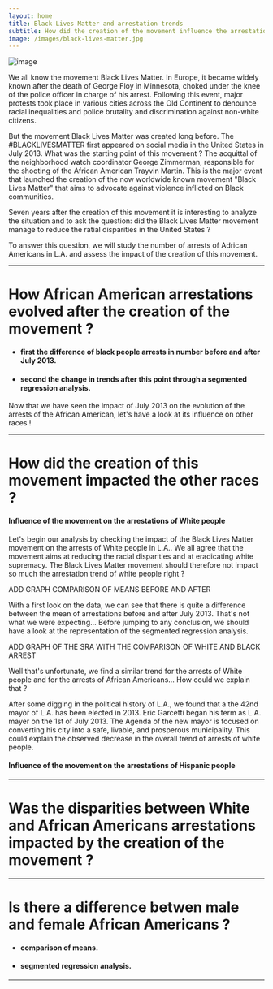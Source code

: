 ```yaml
---
layout: home
title: Black Lives Matter and arrestation trends
subtitle: How did the creation of the movement influence the arrestations of African Americans ?
image: /images/black-lives-matter.jpg
---
```

![image](/images/black-lives-matter.jpg)


We all know the movement Black Lives Matter. In Europe, it became widely known after the death of George Floy in Minnesota, choked under the knee of the police officer in charge of his arrest. Following this event, major protests took place in various cities across the Old Continent to denounce racial inequalities and police brutality and discrimination against non-white citizens. 

But the movement Black Lives Matter was created long before. The \#BLACKLIVESMATTER first appeared on social media in the United States in July 2013. What was the starting point of this movement ? The acquittal of the neighborhood watch coordinator George Zimmerman, responsible for the shooting of the African American Trayvin Martin. This is the major event that launched the creation of the now worldwide known movement "Black Lives Matter" that aims to advocate against violence inflicted on Black communities. 

Seven years after the creation of this movement it is interesting to analyze the situation and to ask the question: did the Black Lives Matter movement manage to reduce the ratial disparities in the United States ?

To answer this question, we will study the number of arrests of Adrican Americans in L.A. and assess the impact of the creation of this movement. 

___

# How African American arrestations evolved after the creation of the movement ?

 - #### first the difference of black people arrests in number before and after July 2013.
 - #### second the change in trends after this point through a segmented regression analysis.

Now that we have seen the impact of July 2013 on the evolution of the arrests of the African American, let's have a look at its influence on other races ! 

___

# How did the creation of this movement impacted the other races ?

#### Influence of the movement on the arrestations of White people

Let's begin our analysis by checking the impact of the Black Lives Matter movement on the arrests of White people in L.A.. We all agree that the movement aims at reducing the racial disparities and at eradicating white supremacy. The Black Lives Matter movement should therefore not impact so much the arrestation trend of white people right ?

ADD GRAPH COMPARISON OF MEANS BEFORE AND AFTER

With a first look on the data, we can see that there is quite a difference between the mean of arrestations before and after July 2013. That's not what we were expecting... Before jumping to any conclusion, we should have a look at the representation of the segmented regression analysis.

ADD GRAPH OF THE SRA WITH THE COMPARISON OF WHITE AND BLACK ARREST

Well that's unfortunate, we find a similar trend for the arrests of White people and for the arrests of African Americans... How could we explain that ? 

After some digging in the political history of L.A., we found that a the 42nd mayor of L.A. has been elected in 2013. Eric Garcetti began his term as L.A. mayer on the 1st of July 2013. The Agenda of the new mayor is focused on converting his city into a safe, livable, and prosperous municipality. This could explain the observed decrease in the overall trend of arrests of white people.  

 #### Influence of the movement on the arrestations of Hispanic people
 
 ___

# Was the disparities between White and African Americans arrestations impacted by the creation of the movement ?


___

# Is there a difference betwen male and female African Americans ?

 - #### comparison of means.
 - #### segmented regression analysis.

___


